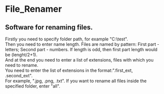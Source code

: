 # File_Renamer
## Software for renaming files.

Firstly you need to specify folder path, for example "C:\test".<br>
Then you need to enter name length. Files are named by pattern: First part - letters; Second part - numbers. If length is odd, then first part length would be (lenght/2+1).<br>
And at the end you need to enter a list of extensions, files with which you need to rename.<br>
You need to enter the list of extensions in the format:".first_ext, .second_ext".<br>
For example, ".jpg, .png, .txt". If you want to rename all files inside the specified folder, enter "all".<br>
